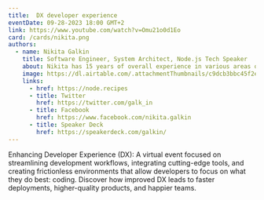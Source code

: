 ```yaml
---
title:  DX developer experience
eventDate: 09-28-2023 18:00 GMT+2
link: https://www.youtube.com/watch?v=Omu21o0d1Eo
card: /cards/nikita.png
authors:
  - name: Nikita Galkin
    title: Software Engineer, System Architect, Node.js Tech Speaker
    about: Nikita has 15 years of overall experience in various areas of software development. He’s been a Node.js Tech Speaker at over 20 conferences, conveying the belief ‘software is easy, people are challenging.’ Nikita loves to develop a clean code using JavaScript/TypeScript, Node.js, Docker and AWS/GCP
    image: https://dl.airtable.com/.attachmentThumbnails/c9dcb3bbc45f2ea8c1d0f8f5d2a8277a/74b654cb
    links:
      - href: https://node.recipes
      - title: Twitter
        href: https://twitter.com/galk_in
      - title: Facebook
        href: https://www.facebook.com/nikita.galkin
      - title: Speaker Deck
        href: https://speakerdeck.com/galkin/
---
```


Enhancing Developer Experience (DX): A virtual event focused on streamlining development workflows, integrating cutting-edge tools, and creating frictionless environments that allow developers to focus on what they do best: coding. Discover how improved DX leads to faster deployments, higher-quality products, and happier teams.
